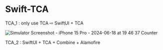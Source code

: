 # Swift-TCA

TCA_1 : only use TCA ⇨ SwiftUI + TCA

![Simulator Screenshot - iPhone 15 Pro - 2024-06-18 at 19 46 37](https://github.com/DinggiDing/Swift-TCA/assets/77246590/afc69a13-2a71-4e3c-98a7-12ed8d86bc44)
Counter

TCA_2 : SwiftUI + TCA + Combine + Alamofire
